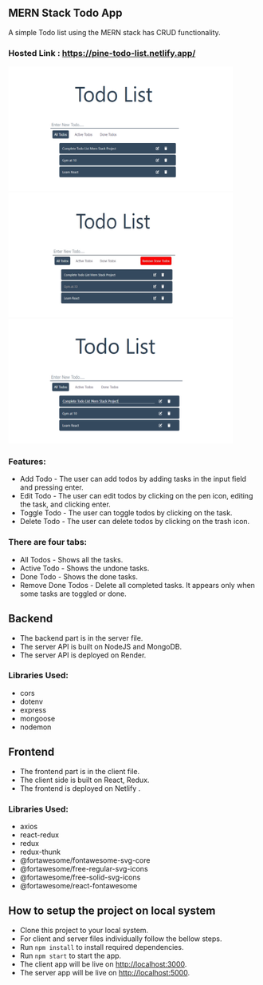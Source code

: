 ## MERN Stack Todo App
A simple Todo list using the MERN stack has CRUD functionality.

### Hosted Link : https://pine-todo-list.netlify.app/

<img src="./images/TodoList1.png"  width="450" height="250" >
<img src="./images/TodoList2.png"  width="450" height="250">
<img src="./images/TodoList3.png"  width="450" height="250" >

### Features:
- Add Todo - The user can add todos by adding tasks in the input field and pressing enter.
- Edit Todo - The user can edit todos by clicking on the pen icon, editing the task, and clicking enter.
- Toggle Todo - The user can toggle todos by clicking on the task.
- Delete Todo - The user can delete todos by clicking on the trash icon.

### There are four tabs:
- All Todos - Shows all the tasks.
- Active Todo - Shows the undone tasks.
- Done Todo - Shows the done tasks.
- Remove Done Todos - Delete all completed tasks. It appears only when some tasks are toggled or done.


## Backend 
- The backend part is in the server file.
- The server API is built on NodeJS and MongoDB.
- The server API is deployed on Render.

### Libraries Used:
- cors
- dotenv
- express
- mongoose
- nodemon


## Frontend
- The frontend part is in the client file.
- The client side is built on React, Redux.
- The frontend is deployed on Netlify .

### Libraries Used:
- axios
- react-redux
- redux
- redux-thunk
- @fortawesome/fontawesome-svg-core
- @fortawesome/free-regular-svg-icons
- @fortawesome/free-solid-svg-icons
- @fortawesome/react-fontawesome


## How to setup the project on local system
- Clone this project to your local system.
- For client and server files individually follow the bellow steps.
- Run `npm install` to install required dependencies.
- Run `npm start` to start the app.
- The client app will be live on [http://localhost:3000](http://localhost:3000).
- The server app will be live on [http://localhost:5000](http://localhost:5000).
